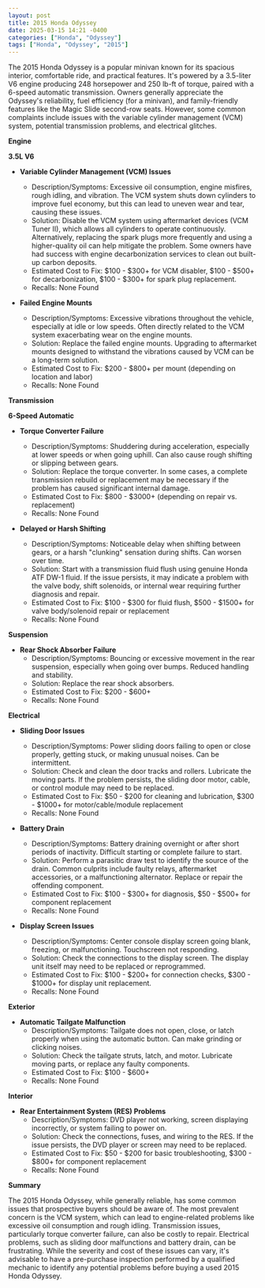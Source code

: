```yaml
---
layout: post
title: 2015 Honda Odyssey
date: 2025-03-15 14:21 -0400
categories: ["Honda", "Odyssey"]
tags: ["Honda", "Odyssey", "2015"]
---
```

The 2015 Honda Odyssey is a popular minivan known for its spacious interior, comfortable ride, and practical features. It's powered by a 3.5-liter V6 engine producing 248 horsepower and 250 lb-ft of torque, paired with a 6-speed automatic transmission. Owners generally appreciate the Odyssey's reliability, fuel efficiency (for a minivan), and family-friendly features like the Magic Slide second-row seats. However, some common complaints include issues with the variable cylinder management (VCM) system, potential transmission problems, and electrical glitches.

**Engine**

**3.5L V6**

*   **Variable Cylinder Management (VCM) Issues**
    *   Description/Symptoms: Excessive oil consumption, engine misfires, rough idling, and vibration. The VCM system shuts down cylinders to improve fuel economy, but this can lead to uneven wear and tear, causing these issues.
    *   Solution: Disable the VCM system using aftermarket devices (VCM Tuner II), which allows all cylinders to operate continuously. Alternatively, replacing the spark plugs more frequently and using a higher-quality oil can help mitigate the problem. Some owners have had success with engine decarbonization services to clean out built-up carbon deposits.
    *   Estimated Cost to Fix: $100 - $300+ for VCM disabler, $100 - $500+ for decarbonization, $100 - $300+ for spark plug replacement.
    *   Recalls: None Found

* **Failed Engine Mounts**
    *   Description/Symptoms: Excessive vibrations throughout the vehicle, especially at idle or low speeds. Often directly related to the VCM system exacerbating wear on the engine mounts.
    *   Solution: Replace the failed engine mounts. Upgrading to aftermarket mounts designed to withstand the vibrations caused by VCM can be a long-term solution.
    *   Estimated Cost to Fix: $200 - $800+ per mount (depending on location and labor)
    *   Recalls: None Found

**Transmission**

**6-Speed Automatic**

*   **Torque Converter Failure**
    *   Description/Symptoms: Shuddering during acceleration, especially at lower speeds or when going uphill. Can also cause rough shifting or slipping between gears.
    *   Solution: Replace the torque converter. In some cases, a complete transmission rebuild or replacement may be necessary if the problem has caused significant internal damage.
    *   Estimated Cost to Fix: $800 - $3000+ (depending on repair vs. replacement)
    *   Recalls: None Found

*   **Delayed or Harsh Shifting**
    *   Description/Symptoms: Noticeable delay when shifting between gears, or a harsh "clunking" sensation during shifts. Can worsen over time.
    *   Solution: Start with a transmission fluid flush using genuine Honda ATF DW-1 fluid. If the issue persists, it may indicate a problem with the valve body, shift solenoids, or internal wear requiring further diagnosis and repair.
    *   Estimated Cost to Fix: $100 - $300 for fluid flush, $500 - $1500+ for valve body/solenoid repair or replacement
    *   Recalls: None Found

**Suspension**

*   **Rear Shock Absorber Failure**
    *   Description/Symptoms: Bouncing or excessive movement in the rear suspension, especially when going over bumps. Reduced handling and stability.
    *   Solution: Replace the rear shock absorbers.
    *   Estimated Cost to Fix: $200 - $600+
    *   Recalls: None Found

**Electrical**

*   **Sliding Door Issues**
    *   Description/Symptoms: Power sliding doors failing to open or close properly, getting stuck, or making unusual noises. Can be intermittent.
    *   Solution: Check and clean the door tracks and rollers. Lubricate the moving parts. If the problem persists, the sliding door motor, cable, or control module may need to be replaced.
    *   Estimated Cost to Fix: $50 - $200 for cleaning and lubrication, $300 - $1000+ for motor/cable/module replacement
    *   Recalls: None Found

*   **Battery Drain**
    *   Description/Symptoms: Battery draining overnight or after short periods of inactivity. Difficult starting or complete failure to start.
    *   Solution: Perform a parasitic draw test to identify the source of the drain. Common culprits include faulty relays, aftermarket accessories, or a malfunctioning alternator. Replace or repair the offending component.
    *   Estimated Cost to Fix: $100 - $300+ for diagnosis, $50 - $500+ for component replacement
    *   Recalls: None Found

*   **Display Screen Issues**
    *   Description/Symptoms: Center console display screen going blank, freezing, or malfunctioning. Touchscreen not responding.
    *   Solution: Check the connections to the display screen. The display unit itself may need to be replaced or reprogrammed.
    *   Estimated Cost to Fix: $100 - $200+ for connection checks, $300 - $1000+ for display unit replacement.
    *   Recalls: None Found

**Exterior**

*   **Automatic Tailgate Malfunction**
    *   Description/Symptoms: Tailgate does not open, close, or latch properly when using the automatic button. Can make grinding or clicking noises.
    *   Solution: Check the tailgate struts, latch, and motor. Lubricate moving parts, or replace any faulty components.
    *   Estimated Cost to Fix: $100 - $600+
    *   Recalls: None Found

**Interior**

*   **Rear Entertainment System (RES) Problems**
    *   Description/Symptoms: DVD player not working, screen displaying incorrectly, or system failing to power on.
    *   Solution: Check the connections, fuses, and wiring to the RES. If the issue persists, the DVD player or screen may need to be replaced.
    *   Estimated Cost to Fix: $50 - $200 for basic troubleshooting, $300 - $800+ for component replacement
    *   Recalls: None Found

**Summary**

The 2015 Honda Odyssey, while generally reliable, has some common issues that prospective buyers should be aware of. The most prevalent concern is the VCM system, which can lead to engine-related problems like excessive oil consumption and rough idling. Transmission issues, particularly torque converter failure, can also be costly to repair. Electrical problems, such as sliding door malfunctions and battery drain, can be frustrating. While the severity and cost of these issues can vary, it's advisable to have a pre-purchase inspection performed by a qualified mechanic to identify any potential problems before buying a used 2015 Honda Odyssey.

